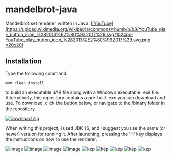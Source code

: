 # mandelbrot-java
Mandelbrot set renderer written in Java. 
[![YouTube](https://upload.wikimedia.org/wikipedia/commons/thumb/b/b8/YouTube_play_button_icon_%282013%E2%80%932017%29.svg/1024px-YouTube_play_button_icon_%282013%E2%80%932017%29.svg.png =20x20)](https://youtu.be/yMtUxFTxaYs?si=oUtetsEZscD11T8w)

## Installation
Type the following command: 
```
mvn clean install
```
to build an executable JAR file along with a Windows executable .exe file. 
Alternatively, this repository contains a pre-built .exe you can download and use. To download, click the button below, or navigate to the /binary folder in the repository. 

[![Download zip](https://custom-icon-badges.demolab.com/badge/-Download-blue?style=for-the-badge&logo=download&logoColor=white "Download zip")](https://raw.githubusercontent.com/szalai-istvan/mandelbrot-java/main/binary/Mandelbrot.exe)

When writing this project, I used JDK 16, and I suggest you use the same (or newer) version for running it. 
After launching, pressing the 'H' key displays the instructions on how to use the renderer. 

![image](https://github.com/szalai-istvan/mandelbrot-java/assets/80052683/ba00e3ee-42d9-4835-9d02-a7879aad2ecf)
![image](https://github.com/szalai-istvan/mandelbrot-java/assets/80052683/b58ea1d6-3dae-4bc1-ad79-16919a8821ff)
![image](https://github.com/szalai-istvan/mandelbrot-java/assets/80052683/819de769-0419-44a4-b774-b5ff803a3fe8)
![image](https://github.com/szalai-istvan/mandelbrot-java/assets/80052683/31b736f9-2950-4755-a9e9-864d34fb22ed)
![kép](https://github.com/szalai-istvan/mandelbrot-java/assets/80052683/6ad9a25c-bd98-455d-aa37-7705b21721fc)
![kép](https://github.com/szalai-istvan/mandelbrot-java/assets/80052683/8ec2ec26-46ab-4ab7-9c90-847cf634edad)
![kép](https://github.com/szalai-istvan/mandelbrot-java/assets/80052683/3855d070-6990-49c8-bfe9-3b6336d5a6fb)
![kép](https://github.com/szalai-istvan/mandelbrot-java/assets/80052683/6286f0ba-0c31-4d3f-8f8b-c4827bbee8e3)
![kép](https://github.com/szalai-istvan/mandelbrot-java/assets/80052683/6d3f7360-cc02-4ae8-8fac-4aacdbf99688)
